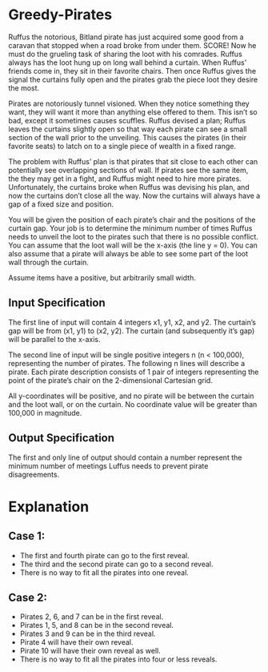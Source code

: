 # Greedy-Pirates

Ruffus the notorious, Bitland pirate has just acquired some good from a caravan that stopped when a road broke from under them. SCORE! Now he must do the grueling task of sharing the loot with his comrades. Ruffus always has the loot hung up on long wall behind a curtain. When Ruffus’ friends come in, they sit in their favorite chairs. Then once Ruffus gives the signal the curtains fully open and the pirates grab the piece loot they desire the most.

Pirates are notoriously tunnel visioned. When they notice something they want, they will want it more than anything else offered to them. This isn’t so bad, except it sometimes causes scuffles. Ruffus devised a plan; Ruffus leaves the curtains slightly open so that way each pirate can see a small section of the wall prior to the unveiling. This causes the pirates (in their favorite seats) to latch on to a single piece of wealth in a fixed range.

The problem with Ruffus’ plan is that pirates that sit close to each other can potentially see overlapping sections of wall. If pirates see the same item, the they may get in a fight, and Ruffus might need to hire more pirates. Unfortunately, the curtains broke when Ruffus was devising his plan, and now the curtains don’t close all the way. Now the curtains will always have a gap of a fixed size and position.

You will be given the position of each pirate’s chair and the positions of the curtain gap. Your job is to determine the minimum number of times Ruffus needs to unveil the loot to the pirates such that there is no possible conflict. You can assume that the loot wall will be the x-axis (the line y = 0). You can also assume that a pirate will always be able to see some part of the loot wall through the curtain.

Assume items have a positive, but arbitrarily small width.

Input Specification
-
The first line of input will contain 4 integers x1, y1, x2, and y2. The curtain’s gap will be from (x1, y1) to (x2, y2). The curtain (and subsequently it’s gap) will be parallel to the x-axis.

The second line of input will be single positive integers n (n < 100,000), representing the number of pirates. The following n lines will describe a pirate. Each pirate description consists of 1 pair of integers representing the point of the pirate’s chair on the 2-dimensional Cartesian grid.

All y-coordinates will be positive, and no pirate will be between the curtain and the loot wall, or on the curtain. No coordinate value will be greater than 100,000 in magnitude.

Output Specification
-
The first and only line of output should contain a number represent the minimum number of meetings Luffus needs to prevent pirate disagreements.



Explanation
===

Case 1:
---
* The first and fourth pirate can go to the first reveal.
* The third and the second pirate can go to a second reveal.
* There is no way to fit all the pirates into one reveal.

Case 2:
---
* Pirates 2, 6, and 7 can be in the first reveal.
* Pirates 1, 5, and 8 can be in the second reveal.
* Pirates 3 and 9 can be in the third reveal.
* Pirate 4 will have their own reveal.
* Pirate 10 will have their own reveal as well.
* There is no way to fit all the pirates into four or less reveals.
